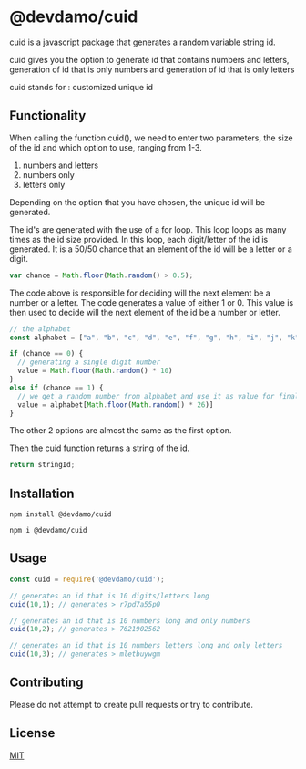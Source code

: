 # @devdamo/cuid

cuid is a javascript package that generates a random variable string id.

cuid gives you the option to generate id that contains numbers and letters,
generation of id that is only numbers and generation of id that is only letters

cuid stands for : customized unique id

## Functionality

When calling the function cuid(), we need to enter two parameters, the size of the id and which option to use, ranging from 1-3.

1) numbers and letters
2) numbers only
3) letters only

Depending on the option that you have chosen, the unique id will be generated.

The id's are generated with the use of a for loop. This loop loops as many times as the id size provided. In this loop, each digit/letter of the id is generated.
It is a 50/50 chance that an element of the id will be a letter or a digit. 

```javascript
var chance = Math.floor(Math.random() > 0.5);
```

The code above is responsible for deciding will the next element be a number or a letter. The code generates a value of either 1 or 0. This value is then used to decide will the next element of the id be a number or letter.

```javascript
// the alphabet
const alphabet = ["a", "b", "c", "d", "e", "f", "g", "h", "i", "j", "k", "l", "m", "n", "o", "p", "q", "r", "s", "t", "u", "v", "w", "x", "y", "z"]

if (chance == 0) {
  // generating a single digit number
  value = Math.floor(Math.random() * 10)
} 
else if (chance == 1) {
  // we get a random number from alphabet and use it as value for final id
  value = alphabet[Math.floor(Math.random() * 26)]
}
```

The other 2 options are almost the same as the first option.

Then the cuid function returns a string of the id.

```javascript
return stringId;
```

## Installation

```
npm install @devdamo/cuid
```
```
npm i @devdamo/cuid
```

## Usage

```javascript
const cuid = require('@devdamo/cuid');

// generates an id that is 10 digits/letters long
cuid(10,1); // generates > r7pd7a55p0

// generates an id that is 10 numbers long and only numbers
cuid(10,2); // generates > 7621902562

// generates an id that is 10 numbers letters long and only letters
cuid(10,3); // generates > mletbuywgm
```

## Contributing
Please do not attempt to create pull requests or try to contribute.

## License
[MIT](https://choosealicense.com/licenses/mit/)
